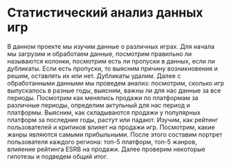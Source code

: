 # Статистический анализ данных игр
В данном проекте мы изучим данные о различных играх. Для начала мы загрузим и обработаем данные, посмотрим правильно ли называются колонки, посмотрим есть ли пропуски в данных, если ли дубликаты. Если есть пропуски, то выясним причину возникновения и решим, оставлять их или нет. Дубликаты удалим. Далее с обработанными данными мы проведем анализ: посмотрим, сколько игр выпускалось в разные годы, выясним, важны ли для нас данные за все периоды. Посмотрим как менялись продажи по платформам за различные периоды, определим актульный для нас период и платформы. Выясним, как складываются продажи у популярных платформ за последние годы, растут или падают. Изучим, как рейтинг пользователей и критиков влияет на продажи игр. Посмотрим, какие жанры являются самыми прибыльными. После этого составим портрет пользователя каждого региона: топ-5 платформ, топ-5 жанров, влияение рейтинга ESRB на продажи. Далее проверим некоторые гипотезы и подведем общий итог.
